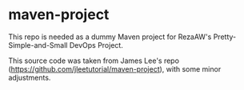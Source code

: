 # maven-project
This repo is needed as a dummy Maven project for RezaAW's Pretty-Simple-and-Small DevOps Project.

This source code was taken from James Lee's repo (https://github.com/jleetutorial/maven-project), with some minor adjustments.
